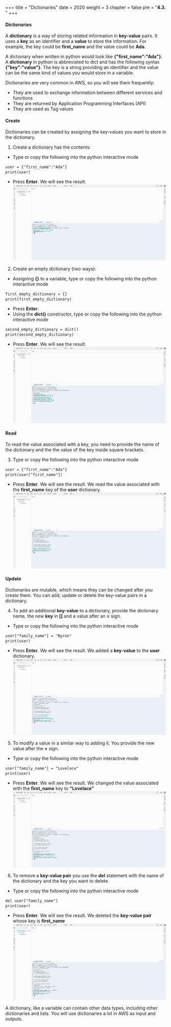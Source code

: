 +++
title = "Dictionaries"
date = 2020
weight = 3
chapter = false
pre = "<b>4.3. </b>"
+++
#### Dictionaries

A **dictionary** is a way of storing related information in **key-value** pairs. It uses a **key** as an identifier and a **value** to store the information. For example, the key could be **first_name** and the value could be **Ada**.

A dictionary when written in python would look like **{"first_name":"Ada"}**. A **dictionary** in python is abbreviated to dict and has the following syntax **{"key":"value"}**. The key is a string providing an identifier and the value can be the same kind of values you would store in a variable.

Dictionaries are very common in AWS, so you will see them frequently:
* They are used to exchange information between different services and functions
* They are returned by Application Programming Interfaces (API)
* They are used as Tag values

#### Create

Dictionaries can be created by assigning the key-values you want to store in the dictionary.

1. Create a dictionary has the contents:
* Type or copy the following into the python interactive mode
```
user = {"first_name":"Ada"}
print(user)
```
* Press **Enter**. We will see the result.
![Dictionaries](/images/4-data-types/4.3-dictionaries/dictionaries-001.png?featherlight=false&width=90pc)
2. Create an empty dictionary (two ways):
* Assigning **{}** to a variable, type or copy the following into the python interactive mode
```
first_empty_dictionary = {}
print(first_empty_dictionary)
```
* Press **Enter**.
* Using the **dict()** constructor, type or copy the following into the python interactive mode
```
second_empty_dictionary = dict()
print(second_empty_dictionary)
```
* Press **Enter**. We will see the result.
![Dictionaries](/images/4-data-types/4.3-dictionaries/dictionaries-002.png?featherlight=false&width=90pc)

#### Read

To read the value associated with a key, you need to provide the name of the dictionary and the the value of the key inside square brackets.

3. Type or copy the following into the python interactive mode
```
user = {"first_name":"Ada"}
print(user["first_name"])
```
* Press **Enter**. We will see the result. We read the value associated with the **first_name** key of the **user** dictionary.
![Dictionaries](/images/4-data-types/4.3-dictionaries/dictionaries-003.png?featherlight=false&width=90pc)

#### Update

Dictionaries are mutable, which means they can be changed after you create them. You can add, update or delete the key-value pairs in a dictionary.

4. To add an additional **key-value** to a dictionary, provide the dictionary name, the new **key** in **[]** and a value after an **=** sign.
* Type or copy the following into the python interactive mode
```
user["family_name"] = "Byron"
print(user)
```
* Press **Enter**. We will see the result. We added a **key-value** to the **user** dictionary.
![Dictionaries](/images/4-data-types/4.3-dictionaries/dictionaries-004.png?featherlight=false&width=90pc)
5. To modify a value in a similar way to adding it. You provide the new value after the **=** sign.
* Type or copy the following into the python interactive mode
```
user["family_name"] = "Lovelace"
print(user)
```
* Press **Enter**. We will see the result. We changed the value associated with the **first_name** key to **"Lovelace"**
![Dictionaries](/images/4-data-types/4.3-dictionaries/dictionaries-005.png?featherlight=false&width=90pc)
6. To remove a **key-value pair** you use the **del** statement with the name of the dictionary and the key you want to delete.
* Type or copy the following into the python interactive mode
```
del user["family_name"]
print(user)
```
* Press **Enter**. We will see the result. We deleted the **key-value pair** whose key is **first_name**
![Dictionaries](/images/4-data-types/4.3-dictionaries/dictionaries-006.png?featherlight=false&width=90pc)

A dictionary, like a variable can contain other data types, including other dictionaries and lists. You will use dictionaries a lot in AWS as input and outputs.